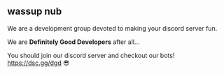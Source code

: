 ## wassup nub 

We are a development group devoted to making your discord server fun. 

We are **Definitely Good Developers** after all...

You should join our discord server and checkout our bots! https://dsc.gg/dgd 😎
